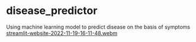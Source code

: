 # disease_predictor
Using machine learning model to predict disease on the basis of symptoms
[streamlit-website-2022-11-19-16-11-48.webm](https://user-images.githubusercontent.com/48693268/202847764-eba78c9b-ce92-447a-8290-5d6c7c296b6b.webm)
